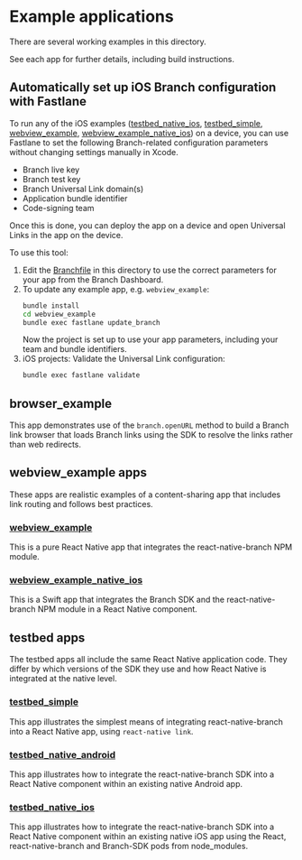# Example applications

There are several working examples in this directory.

See each app for further details, including build instructions.

[testbed_native_android]: ./testbed_native_android
[testbed_native_ios]: ./testbed_native_ios
[testbed_simple]: ./testbed_simple
[webview_example]: ./webview_example
[webview_example_native_ios]: ./webview_example_native_ios

## Automatically set up iOS Branch configuration with Fastlane

To run any of the iOS examples ([testbed_native_ios], [testbed_simple], [webview_example], [webview_example_native_ios]) on a device, you can use Fastlane to set the following
Branch-related configuration parameters without changing settings manually in Xcode.

- Branch live key
- Branch test key
- Branch Universal Link domain(s)
- Application bundle identifier
- Code-signing team

Once this is done, you can deploy the app on a device and open Universal Links in the app on the device.

To use this tool:

1. Edit the [Branchfile](./Branchfile) in this directory to use the correct parameters for your app from the
    Branch Dashboard.
2. To update any example app, e.g. `webview_example`:
    ```bash
    bundle install
    cd webview_example
    bundle exec fastlane update_branch
    ```
    Now the project is set up to use your app parameters, including your team and bundle identifiers.
3. iOS projects: Validate the Universal Link configuration:
    ```bash
    bundle exec fastlane validate
    ```

## browser_example

This app demonstrates use of the `branch.openURL` method to build a Branch link browser that loads Branch
links using the SDK to resolve the links rather than web redirects.

## webview_example apps

These apps are realistic examples of a content-sharing app that includes link routing and follows best practices.

### [webview_example]

This is a pure React Native app that integrates the react-native-branch NPM module.

### [webview_example_native_ios]

This is a Swift app that integrates the Branch SDK and the react-native-branch NPM module in a React Native component.

## testbed apps

The testbed apps all include the same React Native application code. They differ by which versions of the SDK
they use and how React Native is integrated at the native level.

### [testbed_simple]

This app illustrates the simplest means of integrating react-native-branch into a React Native app, using `react-native link`.

### [testbed_native_android]

This app illustrates how to integrate the react-native-branch SDK into a React Native component within an existing native Android app.

### [testbed_native_ios]

This app illustrates how to integrate the react-native-branch SDK into a React Native component within an existing native iOS app using the React, react-native-branch and Branch-SDK pods from node_modules.
